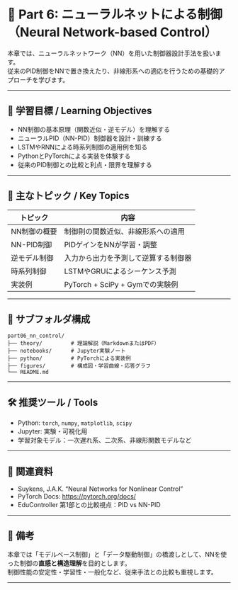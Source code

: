 # 🤖 Part 6: ニューラルネットによる制御（Neural Network-based Control）

本章では、ニューラルネットワーク（NN）を用いた制御器設計手法を扱います。  
従来のPID制御をNNで置き換えたり、非線形系への適応を行うための基礎的アプローチを学びます。

---

## 🎯 学習目標 / Learning Objectives

- NN制御の基本原理（関数近似・逆モデル）を理解する
- ニューラルPID（NN-PID）制御器を設計・訓練する
- LSTMやRNNによる時系列制御の適用例を知る
- PythonとPyTorchによる実装を体験する
- 従来のPID制御との比較と利点・限界を理解する

---

## 🧩 主なトピック / Key Topics

| トピック | 内容 |
|----------|------|
| NN制御の概要 | 制御則の関数近似、非線形系への適用 |
| NN-PID制御 | PIDゲインをNNが学習・調整 |
| 逆モデル制御 | 入力から出力を予測して逆算する制御器 |
| 時系列制御 | LSTMやGRUによるシーケンス予測 |
| 実装例 | PyTorch + SciPy + Gymでの実験例

---

## 📂 サブフォルダ構成
```
part06_nn_control/
├── theory/         # 理論解説（MarkdownまたはPDF）
├── notebooks/      # Jupyter実験ノート
├── python/         # PyTorchによる実装例
├── figures/        # 構成図・学習曲線・応答グラフ
└── README.md
```
---

## 🛠️ 推奨ツール / Tools

- Python: `torch`, `numpy`, `matplotlib`, `scipy`
- Jupyter: 実験・可視化用
- 学習対象モデル：一次遅れ系、二次系、非線形関数モデルなど

---

## 🔗 関連資料

- Suykens, J.A.K. “Neural Networks for Nonlinear Control”
- PyTorch Docs: https://pytorch.org/docs/
- EduController 第1部との比較視点：PID vs NN-PID

---

## 📌 備考

本章では「モデルベース制御」と「データ駆動制御」の橋渡しとして、NNを使った制御の**直感と構造理解**を目的とします。  
制御性能の安定性・学習性・一般化など、従来手法との比較も重視します。

---
